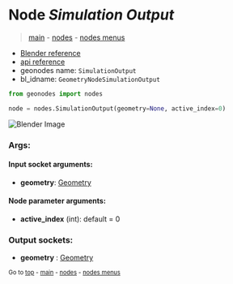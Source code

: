 # Node *Simulation Output*

> [main](../index.md) - [nodes](nodes.md) - [nodes menus](nodes_menus.md)

- [Blender reference](https://docs.blender.org/manual/en/latest/modeling/geometry_nodes/i.html)
- [api reference](https://docs.blender.org/api/current/bpy.types.GeometryNodeSimulationOutput.html)
- geonodes name: `SimulationOutput`
- bl_idname: `GeometryNodeSimulationOutput`

```python
from geonodes import nodes

node = nodes.SimulationOutput(geometry=None, active_index=0)
```

![Blender Image](https://docs.blender.org/manual/en/latest/_images/node-types_GeometryNodeSimulationOutput.webp)

### Args:

#### Input socket arguments:

- **geometry**: [Geometry](Geometry.md)

#### Node parameter arguments:

- **active_index** (int): default = 0

### Output sockets:

- **geometry** : [Geometry](Geometry.md)


<sub>Go to [top](#node-Simulation-Output) - [main](../index.md) - [nodes](nodes.md) - [nodes menus](nodes_menus.md)</sub>

